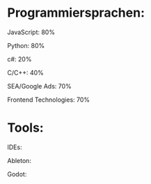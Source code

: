 # Programmiersprachen:

JavaScript: 80%

Python: 80%

c#: 20%

C/C++: 40%

SEA/Google Ads: 70%





Frontend Technologies: 70%



# Tools:

IDEs:

Ableton:

Godot:

